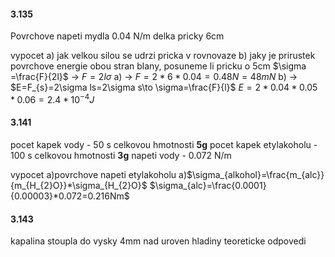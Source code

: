 #### 3.135
Povrchove napeti mydla 0.04 N/m
delka pricky 6cm

vypocet 
	a) jak velkou silou se udrzi pricka v rovnovaze
	b) jaky je prirustek povrchove energie obou stran blany, posuneme li pricku o 5cm
	$\sigma =\frac{F}{2l}$ -> $F=2l\sigma$ 
	a) -> $F=2*6*0.04=0.48N = 48mN$
	b) -> $E=F_{s}=2\sigma ls=2\sigma s\to \sigma=\frac{F}{l}$ 
		$E=2*0.04*0.05*0.06=2.4*10^{-4}J$
#### 3.141
pocet kapek vody - 50 s celkovou hmotnosti **5g**
pocet kapek etylakoholu - 100 s celkovou hmotnosti **3g**
napeti vody - 0.072 N/m

vypocet
	a)povrchove napeti etylakoholu
	a)$\sigma_{alkohol}=\frac{m_{alc}}{m_{H_{2}O}}*\sigma_{H_{2}O}$
		$\sigma_{alc}=\frac{0.0001}{0.00003}*0.072=0.216Nm$ 

#### 3.143
kapalina stoupla do vysky 4mm nad uroven hladiny
teoreticke odpovedi